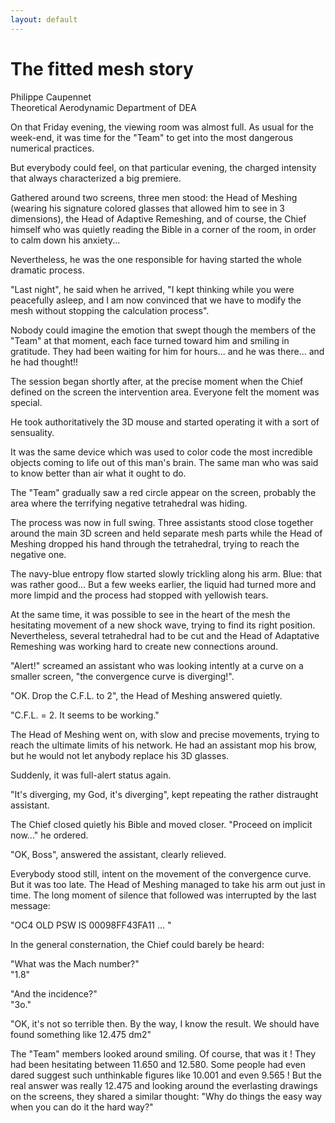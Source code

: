 ```yaml
---
layout: default
---
```


# The fitted mesh story

Philippe Caupennet  
Theoretical Aerodynamic Department of DEA

On that Friday evening, the viewing room was almost full. As usual for the week-end, it was time for the "Team" to get into the most dangerous numerical practices.

But everybody could feel, on that particular evening, the charged intensity that always characterized a big premiere.

Gathered around two screens, three men stood: the Head of Meshing (wearing his signature colored glasses that allowed him to see in 3 dimensions), the Head of Adaptive Remeshing, and of course, the Chief himself who was quietly reading the Bible in a corner of the room, in order to calm down his anxiety...

Nevertheless, he was the one responsible for having started the whole dramatic process.

"Last night", he said when he arrived, "I kept thinking while you were peacefully asleep, and I am now convinced that we have to modify the mesh without stopping the calculation process".

Nobody could imagine the emotion that swept though the members of the "Team" at that moment, each face turned toward him and smiling in gratitude. They had been waiting for him for hours... and he was there... and he had thought!!

The session began shortly after, at the precise moment when the Chief defined on the screen the intervention area. Everyone felt the moment was special.

He took authoritatively the 3D mouse and started operating it with a sort of sensuality.

It was the same device which was used to color code the most incredible objects coming to life out of this man's brain. The same man who was said to know better than air what it ought to do.

The "Team" gradually saw a red circle appear on the screen, probably the area where the terrifying negative tetrahedral was hiding.

The process was now in full swing. Three assistants stood close together around the main 3D screen and held separate mesh parts while the Head of Meshing dropped his hand through the tetrahedral, trying to reach the negative one.

The navy-blue entropy flow started slowly trickling along his arm. Blue: that was rather good... But a few weeks earlier, the liquid had turned more and more limpid and the process had stopped with yellowish tears.

At the same time, it was possible to see in the heart of the mesh the hesitating movement of a new shock wave, trying to find its right position. Nevertheless, several tetrahedral had to be cut and the Head of Adaptative Remeshing was working hard to create new connections around.

"Alert!" screamed an assistant who was looking intently at a curve on a smaller screen, "the convergence curve is diverging!".

"OK. Drop the C.F.L. to 2", the Head of Meshing answered quietly.

"C.F.L. = 2. It seems to be working."

The Head of Meshing went on, with slow and precise movements, trying to reach the ultimate limits of his network. He had an assistant mop his brow, but he would not let anybody replace his 3D glasses.

Suddenly, it was full-alert status again.

"It's diverging, my God, it's diverging", kept repeating the rather distraught assistant.

The Chief closed quietly his Bible and moved closer. "Proceed on implicit now..." he ordered.

"OK, Boss", answered the assistant, clearly relieved.

Everybody stood still, intent on the movement of the convergence curve. But it was too late. The Head of Meshing managed to take his arm out just in time. The long moment of silence that followed was interrupted by the last message:

"OC4 OLD PSW IS 00098FF43FA11 ... "

In the general consternation, the Chief could barely be heard:

"What was the Mach number?" <br/>
"1.8"

"And the incidence?" <br/>
"3o."

"OK, it's not so terrible then. By the way, I know the result. We should have found something like 12.475 dm2"

The "Team" members looked around smiling. Of course, that was it ! They had been hesitating between 11.650 and 12.580. Some people had even dared suggest such unthinkable figures like 10.001 and even 9.565 ! But the real answer was really 12.475 and looking around the everlasting drawings on the screens, they shared a similar thought: "Why do things the easy way when you can do it the hard way?"
